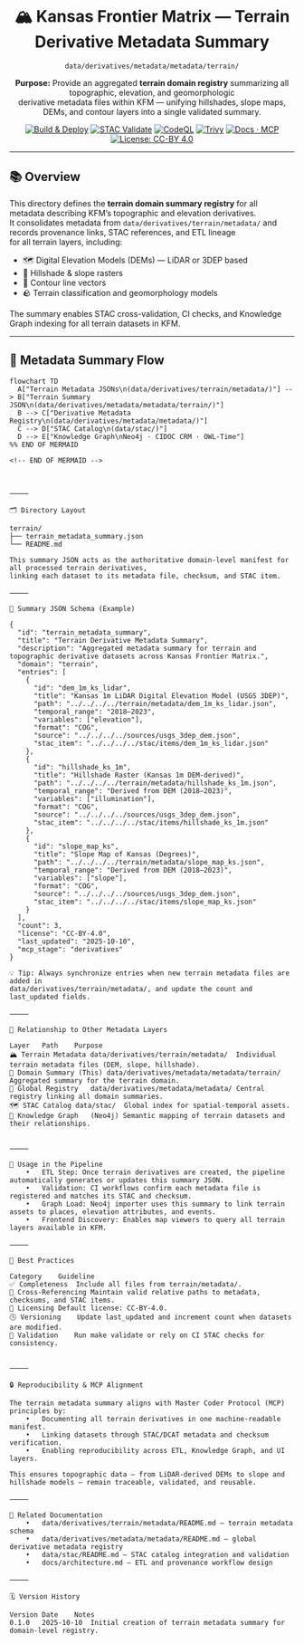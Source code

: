 <div align="center">

# 🏔️ Kansas Frontier Matrix — Terrain Derivative Metadata Summary  
`data/derivatives/metadata/metadata/terrain/`

**Purpose:** Provide an aggregated **terrain domain registry** summarizing all topographic, elevation, and geomorphologic  
derivative metadata files within KFM — unifying hillshades, slope maps, DEMs, and contour layers into a single validated summary.

[![Build & Deploy](https://img.shields.io/github/actions/workflow/status/bartytime4life/Kansas-Frontier-Matrix/site.yml?label=Build%20%26%20Deploy)](../../../../../.github/workflows/site.yml)
[![STAC Validate](https://img.shields.io/badge/STAC-validate-blue)](../../../../../.github/workflows/stac-validate.yml)
[![CodeQL](https://img.shields.io/github/actions/workflow/status/bartytime4life/Kansas-Frontier-Matrix/codeql.yml?label=CodeQL)](../../../../../.github/workflows/codeql.yml)
[![Trivy](https://img.shields.io/badge/Container-Scan-informational)](../../../../../.github/workflows/trivy.yml)
[![Docs · MCP](https://img.shields.io/badge/Docs-MCP-green)](../../../../../docs/)
[![License: CC-BY 4.0](https://img.shields.io/badge/License-CC-BY%204.0-lightgrey)](../../../../../LICENSE)

</div>

---

## 📚 Overview

This directory defines the **terrain domain summary registry** for all metadata describing KFM’s topographic and elevation derivatives.  
It consolidates metadata from `data/derivatives/terrain/metadata/` and records provenance links, STAC references, and ETL lineage  
for all terrain layers, including:

- 🗺️ Digital Elevation Models (DEMs) — LiDAR or 3DEP based  
- 🌄 Hillshade & slope rasters  
- 🧭 Contour line vectors  
- 🪨 Terrain classification and geomorphology models  

The summary enables STAC cross-validation, CI checks, and Knowledge Graph indexing for all terrain datasets in KFM.

---

## 🧭 Metadata Summary Flow

```mermaid
flowchart TD
  A["Terrain Metadata JSONs\n(data/derivatives/terrain/metadata/)"] --> B["Terrain Summary JSON\n(data/derivatives/metadata/metadata/terrain/)"]
  B --> C["Derivative Metadata Registry\n(data/derivatives/metadata/metadata/)"]
  C --> D["STAC Catalog\n(data/stac/)"]
  D --> E["Knowledge Graph\nNeo4j · CIDOC CRM · OWL-Time"]
%% END OF MERMAID

<!-- END OF MERMAID -->



⸻

🗂️ Directory Layout

terrain/
├── terrain_metadata_summary.json
└── README.md

This summary JSON acts as the authoritative domain-level manifest for all processed terrain derivatives,
linking each dataset to its metadata file, checksum, and STAC item.

⸻

🧾 Summary JSON Schema (Example)

{
  "id": "terrain_metadata_summary",
  "title": "Terrain Derivative Metadata Summary",
  "description": "Aggregated metadata summary for terrain and topographic derivative datasets across Kansas Frontier Matrix.",
  "domain": "terrain",
  "entries": [
    {
      "id": "dem_1m_ks_lidar",
      "title": "Kansas 1m LiDAR Digital Elevation Model (USGS 3DEP)",
      "path": "../../../../terrain/metadata/dem_1m_ks_lidar.json",
      "temporal_range": "2018–2023",
      "variables": ["elevation"],
      "format": "COG",
      "source": "../../../../sources/usgs_3dep_dem.json",
      "stac_item": "../../../../stac/items/dem_1m_ks_lidar.json"
    },
    {
      "id": "hillshade_ks_1m",
      "title": "Hillshade Raster (Kansas 1m DEM-derived)",
      "path": "../../../../terrain/metadata/hillshade_ks_1m.json",
      "temporal_range": "Derived from DEM (2018–2023)",
      "variables": ["illumination"],
      "format": "COG",
      "source": "../../../../sources/usgs_3dep_dem.json",
      "stac_item": "../../../../stac/items/hillshade_ks_1m.json"
    },
    {
      "id": "slope_map_ks",
      "title": "Slope Map of Kansas (Degrees)",
      "path": "../../../../terrain/metadata/slope_map_ks.json",
      "temporal_range": "Derived from DEM (2018–2023)",
      "variables": ["slope"],
      "format": "COG",
      "source": "../../../../sources/usgs_3dep_dem.json",
      "stac_item": "../../../../stac/items/slope_map_ks.json"
    }
  ],
  "count": 3,
  "license": "CC-BY-4.0",
  "last_updated": "2025-10-10",
  "mcp_stage": "derivatives"
}

💡 Tip: Always synchronize entries when new terrain metadata files are added in
data/derivatives/terrain/metadata/, and update the count and last_updated fields.

⸻

🧩 Relationship to Other Metadata Layers

Layer	Path	Purpose
🏔️ Terrain Metadata	data/derivatives/terrain/metadata/	Individual terrain metadata files (DEM, slope, hillshade).
🧾 Domain Summary (This)	data/derivatives/metadata/metadata/terrain/	Aggregated summary for the terrain domain.
🧮 Global Registry	data/derivatives/metadata/metadata/	Central registry linking all domain summaries.
🗺️ STAC Catalog	data/stac/	Global index for spatial-temporal assets.
🧠 Knowledge Graph	(Neo4j)	Semantic mapping of terrain datasets and their relationships.


⸻

🧠 Usage in the Pipeline
	•	ETL Step: Once terrain derivatives are created, the pipeline automatically generates or updates this summary JSON.
	•	Validation: CI workflows confirm each metadata file is registered and matches its STAC and checksum.
	•	Graph Load: Neo4j importer uses this summary to link terrain assets to places, elevation attributes, and events.
	•	Frontend Discovery: Enables map viewers to query all terrain layers available in KFM.

⸻

🧱 Best Practices

Category	Guideline
✅ Completeness	Include all files from terrain/metadata/.
🔗 Cross-Referencing	Maintain valid relative paths to metadata, checksums, and STAC items.
🧾 Licensing	Default license: CC-BY-4.0.
🕓 Versioning	Update last_updated and increment count when datasets are modified.
🧪 Validation	Run make validate or rely on CI STAC checks for consistency.


⸻

🔒 Reproducibility & MCP Alignment

The terrain metadata summary aligns with Master Coder Protocol (MCP) principles by:
	•	Documenting all terrain derivatives in one machine-readable manifest.
	•	Linking datasets through STAC/DCAT metadata and checksum verification.
	•	Enabling reproducibility across ETL, Knowledge Graph, and UI layers.

This ensures topographic data — from LiDAR-derived DEMs to slope and hillshade models — remain traceable, validated, and reusable.

⸻

🧱 Related Documentation
	•	data/derivatives/terrain/metadata/README.md — terrain metadata schema
	•	data/derivatives/metadata/metadata/README.md — global derivative metadata registry
	•	data/stac/README.md — STAC catalog integration and validation
	•	docs/architecture.md — ETL and provenance workflow design

⸻

🗓️ Version History

Version	Date	Notes
0.1.0	2025-10-10	Initial creation of terrain metadata summary for domain-level registry.